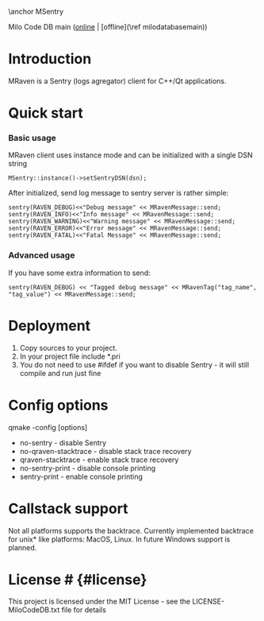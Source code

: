 \anchor MSentry 

Milo Code DB main ([online](https://qtdocs.milosolutions.com/milo-code-db/main/) | [offline](\ref milodatabasemain)) 

# Introduction

MRaven is a Sentry (logs agregator) client for C++/Qt applications.

# Quick start

### Basic usage 

MRaven client uses instance mode and can be initialized with a single DSN string

	MSentry::instance()->setSentryDSN(dsn);

After initialized, send log message to sentry server is rather simple:

	sentry(RAVEN_DEBUG)<<"Debug message" << MRavenMessage::send;
	sentry(RAVEN_INFO)<<"Info message" << MRavenMessage::send;
	sentry(RAVEN_WARNING)<<"Warning message" << MRavenMessage::send;
    sentry(RAVEN_ERROR)<<"Error message" << MRavenMessage::send;
    sentry(RAVEN_FATAL)<<"Fatal Message" << MRavenMessage::send;
	
### Advanced usage

If you have some extra information to send:

	sentry(RAVEN_DEBUG) << "Tagged debug message" << MRavenTag("tag_name", "tag_value") << MRavenMessage::send;

# Deployment

1. Copy sources to your project.
2. In your project file include *.pri
3. You do not need to use #ifdef if you want to disable Sentry - it will still compile and run just fine

# Config options

qmake -config [options]

* no-sentry - disable Sentry
* no-qraven-stacktrace - disable stack trace recovery
* qraven-stacktrace - enable stack trace recovery
* no-sentry-print - disable console printing
* sentry-print - enable console printing

# Callstack support

Not all platforms supports the backtrace. Currently implemented backtrace for
unix* like platforms: MacOS, Linux. In future Windows support is planned.

# License # {#license}

This project is licensed under the MIT License - see the LICENSE-MiloCodeDB.txt file for details